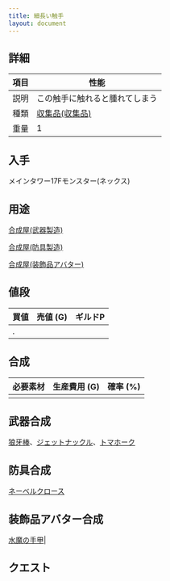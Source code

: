 ```yaml
---
title: 細長い触手
layout: document
---
```

## 詳細

|項目|性能|
|---|---|
|説明|この触手に触れると腫れてしまう|
|種類|[収集品(収集品)](収集品(収集品))|
|重量|1|

## 入手

メインタワー17Fモンスター(ネックス)

## 用途

[合成屋(武器製造)](合成屋(武器製造))

[合成屋(防具製造)](合成屋(防具製造))

[合成屋(装飾品アバター)](合成屋(装飾品アバター))

## 値段

|買値|売値 (G)|ギルドP|
|---|---|---|
|.|||

## 合成

|必要素材|生産費用 (G)|確率 (%)|
|---|---|---|
||||

## 武器合成

[狼牙棒](狼牙棒)、[ジェットナックル](ジェットナックル)、[トマホーク](トマホーク)

## 防具合成

[ネーベルクロース](ネーベルクロース)

## 装飾品アバター合成

[水魔の手甲](水魔の手甲)|

## クエスト


